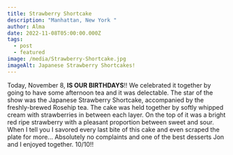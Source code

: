 ```yaml
---
title: Strawberry Shortcake
description: "Manhattan, New York "
author: Alma
date: 2022-11-08T05:00:00.000Z
tags:
  - post
  - featured
image: /media/Strawberry-Shortcake.jpg
imageAlt: Japanese Strawberry Shortcakes!
---
```


Today, November 8, **IS OUR BIRTHDAYS**!! We celebrated it together by going to have some afternoon tea and it was delectable. The star of the show was the Japanese Strawberry Shortcake, accompanied by the freshly-brewed Rosehip tea. The cake was held together by softly whipped cream with strawberries in between each layer. On the top of it was a bright red ripe strawberry with a pleasant proportion between sweet and sour. When I tell you I savored every last bite of this cake and even scraped the plate for more... Absolutely no complaints and one of the best desserts Jon and I enjoyed together. 10/10!!

